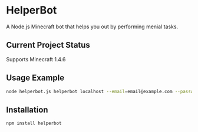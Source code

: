  # HelperBot

A Node.js Minecraft bot that helps you out by performing menial tasks.

 ## Current Project Status

Supports Minecraft 1.4.6

 ## Usage Example

```sh
node helperbot.js helperbot localhost --email=email@example.com --password=12345678
```

 ## Installation

`npm install helperbot`
